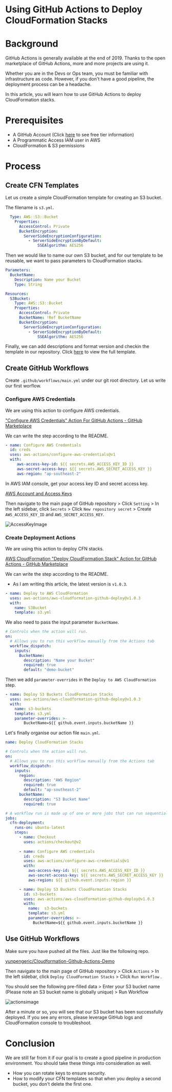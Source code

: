 # Using GitHub Actions to Deploy CloudFormation Stacks

# Background

GitHub Actions is generally available at the end of 2019. Thanks to the open marketplace of GitHub Actions, more and more projects are using it. 

Whether you are in the Devs or Ops team, you must be familiar with infrastructure as code. However, if you don't have a good pipeline, the deployment process can be a headache.

In this article, you will learn how to use GitHub Actions to deploy CloudFormation stacks.

# Prerequisites

- A GitHub Account (Click [here](https://docs.github.com/en/github/setting-up-and-managing-billing-and-payments-on-github/about-billing-for-github-actions) to see free tier information)
- A Programmatic Access IAM user in AWS
- CloudFormation & S3 permissions

# Process

## Create CFN Templates

Let us create a simple CloudFormation template for creating an S3 bucket.

The filename is `s3.yml`.

```yaml
  Type: AWS::S3::Bucket
    Properties:
      AccessControl: Private
      BucketEncryption:
        ServerSideEncryptionConfiguration:
          - ServerSideEncryptionByDefault:
              SSEAlgorithm: AES256
```

Then we would like to name our own S3 bucket, and for our template to be reusable, we want to pass parameters to CloudFormation stacks.

```yaml
Parameters:
  BucketName:
    Description: Name your Bucket
    Type: String

Resources:
  S3Bucket:
    Type: AWS::S3::Bucket
    Properties:
      AccessControl: Private
      BucketName: !Ref BucketName
      BucketEncryption:
        ServerSideEncryptionConfiguration:
          - ServerSideEncryptionByDefault:
              SSEAlgorithm: AES256
```

Finally, we can add descriptions and format version and checkin the template in our repository.  Click [here](https://github.com/yunpengeric/Cloudformation-Github-Actions-Demo/blob/main/s3.yml) to view the full template.

## Create GitHub Workflows

Create `.github/workflows/main.yml` under our git root directory.  Let us write our first worflow.

### Configure AWS Credentials

We are using this action to configure AWS credentials.

["Configure AWS Credentials" Action For GitHub Actions - GitHub Marketplace](https://github.com/marketplace/actions/configure-aws-credentials-action-for-github-actions)

We can write the step according to the README.

```yaml
- name: Configure AWS Credentials
  id: creds
  uses: aws-actions/configure-aws-credentials@v1
  with:
     aws-access-key-id: ${{ secrets.AWS_ACCESS_KEY_ID }}
     aws-secret-access-key: ${{ secrets.AWS_SECRET_ACCESS_KEY }}
     aws-region: "ap-southeast-2"
```

In AWS IAM console, get your access key ID and secret access key.

[AWS Account and Access Keys](https://docs.aws.amazon.com/powershell/latest/userguide/pstools-appendix-sign-up.html)

Then navigate to the main page of  GitHub repository > Click `Setting` > In the left sidebar, click `Secrets` > Click `New repository secret` >  Create `AWS_ACCESS_KEY_ID` and `AWS_SECRET_ACCESS_KEY`.

![AccessKeyImage](https://dev-to-uploads.s3.amazonaws.com/uploads/articles/bh74157kvi8e4k7bh6lc.png)

### Create Deployment Actions

We are using this action to deploy CFN stacks. 

[AWS CloudFormation "Deploy CloudFormation Stack" Action for GitHub Actions - GitHub Marketplace](https://github.com/marketplace/actions/aws-cloudformation-deploy-cloudformation-stack-action-for-github-actions)

We can write the step according to the README.

- As I am writing this article, the latest version is `v1.0.3`.

```yaml
- name: Deploy to AWS CloudFormation
  uses: aws-actions/aws-cloudformation-github-deploy@v1.0.3
  with:
    name: S3Bucket
    template: s3.yml
```

We also need to pass the input parameter `BucketName`.

```yaml
# Controls when the action will run.
on:
  # Allows you to run this workflow manually from the Actions tab
  workflow_dispatch:
    inputs:
      BucketName:
        description: "Name your Bucket"
        required: true
	    default: "demo-bucket"
```

Then we add `parameter-overrides` in the `Deploy to AWS CloudFormation` step.

```yaml
- name: Deploy S3 Buckets CloudFormation Stacks
  uses: aws-actions/aws-cloudformation-github-deploy@v1.0.3
  with:
    name: s3-buckets
    template: s3.yml
	parameter-overrides: >-
	    BucketName=${{ github.event.inputs.bucketName }}
```

Let's finally organise our action file `main.yml`.

```yaml
name: Deploy CloudFormation Stacks

# Controls when the action will run.
on:
  # Allows you to run this workflow manually from the Actions tab
  workflow_dispatch:
    inputs:
      region:
        description: "AWS Region"
        required: true
        default: "ap-southeast-2"
      bucketName:
        description: "S3 Bucket Name"
        required: true

# A workflow run is made up of one or more jobs that can run sequentially or in parallel
jobs:
  cfn-deployment:
    runs-on: ubuntu-latest
    steps:
      - name: Checkout
        uses: actions/checkout@v2
        
      - name: Configure AWS credentials
        id: creds
        uses: aws-actions/configure-aws-credentials@v1
        with:
          aws-access-key-id: ${{ secrets.AWS_ACCESS_KEY_ID }}
          aws-secret-access-key: ${{ secrets.AWS_SECRET_ACCESS_KEY }}
          aws-region: ${{ github.event.inputs.region }} 

      - name: Deploy S3 Buckets CloudFormation Stacks
        id: s3-buckets
        uses: aws-actions/aws-cloudformation-github-deploy@v1.0.3
        with:
          name:  s3-buckets
          template: s3.yml
          parameter-overrides: >-
            BucketName=${{ github.event.inputs.bucketName }}
```

## Use GitHub Workflows

Make sure you have pushed all the files. Just like the following repo.

[yunpengeric/Cloudformation-Github-Actions-Demo](https://github.com/yunpengeric/Cloudformation-Github-Actions-Demo)

Then navigate to the main page of  GitHub repository > Click `Actions` > In the left sidebar, click `Deploy CloudFormation Stacks` >  Click `Run Workflow` .

You should see the following pre-filled data > Enter your S3 bucket name (Please note an S3 bucket name is globally unique) > Run Workflow

![actionsimage](https://dev-to-uploads.s3.amazonaws.com/uploads/articles/7wj9nby1ca23s3ucdohn.png)

After a minute or so, you will see that our S3 bucket has been successfully deployed. If you see any errors, please leverage GitHub logs and CloudFormation console to troubleshoot. 

# Conclusion

We are still far from it if our goal is to create a good pipeline in production environment. You should take these things into consideration as well.

- How you can rotate keys to ensure security.
- How to modify your CFN templates so that when you deploy a second bucket, you don't delete the first one.